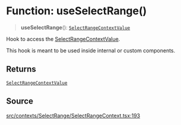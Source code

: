 # Function: useSelectRange()

> **useSelectRange**(): [`SelectRangeContextValue`](../interfaces/SelectRangeContextValue.md)

Hook to access the [SelectRangeContextValue](../interfaces/SelectRangeContextValue.md).

This hook is meant to be used inside internal or custom components.

## Returns

[`SelectRangeContextValue`](../interfaces/SelectRangeContextValue.md)

## Source

[src/contexts/SelectRange/SelectRangeContext.tsx:193](https://github.com/gpbl/react-day-picker/blob/9ad13dc72fff814dcf720a62f6e3b5ea38e8af6d/src/contexts/SelectRange/SelectRangeContext.tsx#L193)
